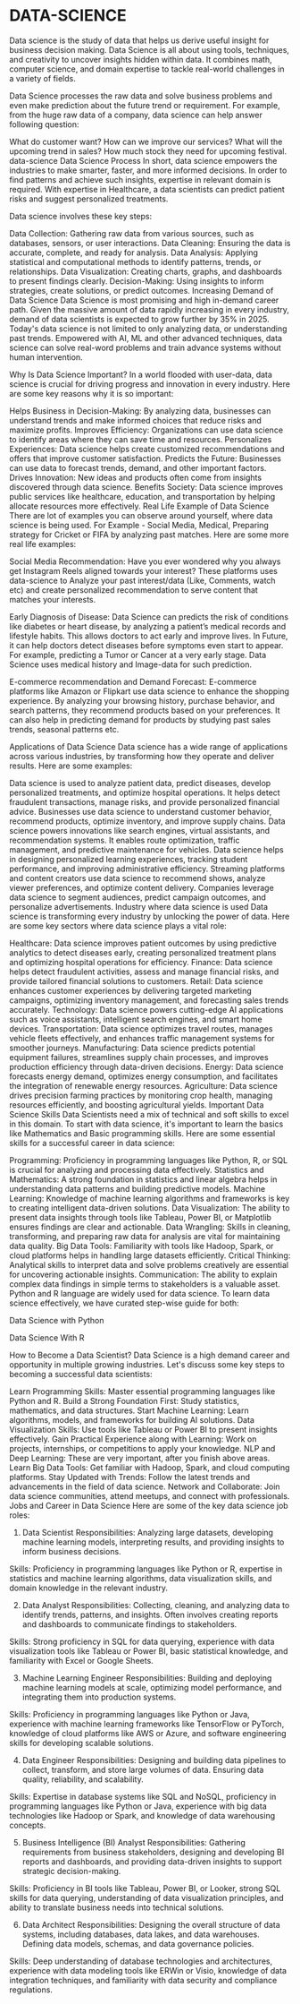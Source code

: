 # DATA-SCIENCE
Data science is the study of data that helps us derive useful insight for business decision making. Data Science is all about using tools, techniques, and creativity to uncover insights hidden within data. It combines math, computer science, and domain expertise to tackle real-world challenges in a variety of fields.

Data Science processes the raw data and solve business problems and even make prediction about the future trend or requirement. For example, from the huge raw data of a company, data science can help answer following question:

What do customer want?
How can we improve our services?
What will the upcoming trend in sales?
How much stock they need for upcoming festival.
data-science
Data Science Process
In short, data science empowers the industries to make smarter, faster, and more informed decisions. In order to find patterns and achieve such insights, expertise in relevant domain is required. With expertise in Healthcare, a data scientists can predict patient risks and suggest personalized treatments.

Data science involves these key steps:

Data Collection: Gathering raw data from various sources, such as databases, sensors, or user interactions.
Data Cleaning: Ensuring the data is accurate, complete, and ready for analysis.
Data Analysis: Applying statistical and computational methods to identify patterns, trends, or relationships.
Data Visualization: Creating charts, graphs, and dashboards to present findings clearly.
Decision-Making: Using insights to inform strategies, create solutions, or predict outcomes.
Increasing Demand of Data Science
Data Science is most promising and high in-demand career path. Given the massive amount of data rapidly increasing in every industry, demand of data scientists is expected to grow further by 35% in 2025. Today's data science is not limited to only analyzing data, or understanding past trends. Empowered with AI, ML and other advanced techniques, data science can solve real-word problems and train advance systems without human intervention.

Why Is Data Science Important?
In a world flooded with user-data, data science is crucial for driving progress and innovation in every industry. Here are some key reasons why it is so important:

Helps Business in Decision-Making: By analyzing data, businesses can understand trends and make informed choices that reduce risks and maximize profits.
Improves Efficiency: Organizations can use data science to identify areas where they can save time and resources.
Personalizes Experiences: Data science helps create customized recommendations and offers that improve customer satisfaction.
Predicts the Future: Businesses can use data to forecast trends, demand, and other important factors.
Drives Innovation: New ideas and products often come from insights discovered through data science.
Benefits Society: Data science improves public services like healthcare, education, and transportation by helping allocate resources more effectively.
Real Life Example of Data Science
There are lot of examples you can observe around yourself, where data science is being used. For Example - Social Media, Medical, Preparing strategy for Cricket or FIFA by analyzing past matches. Here are some more real life examples:

Social Media Recommendation:
Have you ever wondered why you always get Instagram Reels aligned towards your interest? These platforms uses data-science to Analyze your past interest/data (Like, Comments, watch etc) and create personalized recommendation to serve content that matches your interests.

Early Diagnosis of Disease:
Data Science can predicts the risk of conditions like diabetes or heart disease, by analyzing a patient’s medical records and lifestyle habits. This allows doctors to act early and improve lives. In Future, it can help doctors detect diseases before symptoms even start to appear. For example, predicting a Tumor or Cancer at a very early stage. Data Science uses medical history and Image-data for such prediction.

E-commerce recommendation and Demand Forecast:
E-commerce platforms like Amazon or Flipkart use data science to enhance the shopping experience. By analyzing your browsing history, purchase behavior, and search patterns, they recommend products based on your preferences. It can also help in predicting demand for products by studying past sales trends, seasonal patterns etc.

Applications of Data Science
Data science has a wide range of applications across various industries, by transforming how they operate and deliver results. Here are some examples:

Data science is used to analyze patient data, predict diseases, develop personalized treatments, and optimize hospital operations.
It helps detect fraudulent transactions, manage risks, and provide personalized financial advice.
Businesses use data science to understand customer behavior, recommend products, optimize inventory, and improve supply chains.
Data science powers innovations like search engines, virtual assistants, and recommendation systems.
It enables route optimization, traffic management, and predictive maintenance for vehicles.
Data science helps in designing personalized learning experiences, tracking student performance, and improving administrative efficiency.
Streaming platforms and content creators use data science to recommend shows, analyze viewer preferences, and optimize content delivery.
Companies leverage data science to segment audiences, predict campaign outcomes, and personalize advertisements.
Industry where data science is used
Data science is transforming every industry by unlocking the power of data. Here are some key sectors where data science plays a vital role:

Healthcare: Data science improves patient outcomes by using predictive analytics to detect diseases early, creating personalized treatment plans and optimizing hospital operations for efficiency.
Finance: Data science helps detect fraudulent activities, assess and manage financial risks, and provide tailored financial solutions to customers.
Retail: Data science enhances customer experiences by delivering targeted marketing campaigns, optimizing inventory management, and forecasting sales trends accurately.
Technology: Data science powers cutting-edge AI applications such as voice assistants, intelligent search engines, and smart home devices.
Transportation: Data science optimizes travel routes, manages vehicle fleets effectively, and enhances traffic management systems for smoother journeys.
Manufacturing: Data science predicts potential equipment failures, streamlines supply chain processes, and improves production efficiency through data-driven decisions.
Energy: Data science forecasts energy demand, optimizes energy consumption, and facilitates the integration of renewable energy resources.
Agriculture: Data science drives precision farming practices by monitoring crop health, managing resources efficiently, and boosting agricultural yields.
Important Data Science Skills
Data Scientists need a mix of technical and soft skills to excel in this domain. To start with data science, it's important to learn the basics like Mathematics and Basic programming skills. Here are some essential skills for a successful career in data science:

Programming: Proficiency in programming languages like Python, R, or SQL is crucial for analyzing and processing data effectively.
Statistics and Mathematics: A strong foundation in statistics and linear algebra helps in understanding data patterns and building predictive models.
Machine Learning: Knowledge of machine learning algorithms and frameworks is key to creating intelligent data-driven solutions.
Data Visualization: The ability to present data insights through tools like Tableau, Power BI, or Matplotlib ensures findings are clear and actionable.
Data Wrangling: Skills in cleaning, transforming, and preparing raw data for analysis are vital for maintaining data quality.
Big Data Tools: Familiarity with tools like Hadoop, Spark, or cloud platforms helps in handling large datasets efficiently.
Critical Thinking: Analytical skills to interpret data and solve problems creatively are essential for uncovering actionable insights.
Communication: The ability to explain complex data findings in simple terms to stakeholders is a valuable asset.
Python and R language are widely used for data science. To learn data science effectively, we have curated step-wise guide for both:

Data Science with Python

Data Science With R

How to Become a Data Scientist?
Data Science is a high demand career and opportunity in multiple growing industries. Let's discuss some key steps to becoming a successful data scientists:

Learn Programming Skills: Master essential programming languages like Python and R.
Build a Strong Foundation First: Study statistics, mathematics, and data structures.
Start Machine Learning: Learn algorithms, models, and frameworks for building AI solutions.
Data Visualization Skills: Use tools like Tableau or Power BI to present insights effectively.
Gain Practical Experience along with Learning: Work on projects, internships, or competitions to apply your knowledge.
NLP and Deep Learning: These are very important, after you finish above areas.
Learn Big Data Tools: Get familiar with Hadoop, Spark, and cloud computing platforms.
Stay Updated with Trends: Follow the latest trends and advancements in the field of data science.
Network and Collaborate: Join data science communities, attend meetups, and connect with professionals.
Jobs and Career in Data Science
Here are some of the key data science job roles:

1. Data Scientist
Responsibilities: Analyzing large datasets, developing machine learning models, interpreting results, and providing insights to inform business decisions.

Skills: Proficiency in programming languages like Python or R, expertise in statistics and machine learning algorithms, data visualization skills, and domain knowledge in the relevant industry.

2. Data Analyst
Responsibilities: Collecting, cleaning, and analyzing data to identify trends, patterns, and insights. Often involves creating reports and dashboards to communicate findings to stakeholders.

Skills: Strong proficiency in SQL for data querying, experience with data visualization tools like Tableau or Power BI, basic statistical knowledge, and familiarity with Excel or Google Sheets.

3. Machine Learning Engineer
Responsibilities: Building and deploying machine learning models at scale, optimizing model performance, and integrating them into production systems.

Skills: Proficiency in programming languages like Python or Java, experience with machine learning frameworks like TensorFlow or PyTorch, knowledge of cloud platforms like AWS or Azure, and software engineering skills for developing scalable solutions.

4. Data Engineer
Responsibilities: Designing and building data pipelines to collect, transform, and store large volumes of data. Ensuring data quality, reliability, and scalability.

Skills: Expertise in database systems like SQL and NoSQL, proficiency in programming languages like Python or Java, experience with big data technologies like Hadoop or Spark, and knowledge of data warehousing concepts.

5. Business Intelligence (BI) Analyst
Responsibilities: Gathering requirements from business stakeholders, designing and developing BI reports and dashboards, and providing data-driven insights to support strategic decision-making.

Skills: Proficiency in BI tools like Tableau, Power BI, or Looker, strong SQL skills for data querying, understanding of data visualization principles, and ability to translate business needs into technical solutions.

6. Data Architect
Responsibilities: Designing the overall structure of data systems, including databases, data lakes, and data warehouses. Defining data models, schemas, and data governance policies.

Skills: Deep understanding of database technologies and architectures, experience with data modeling tools like ERWin or Visio, knowledge of data integration techniques, and familiarity with data security and compliance regulations.
